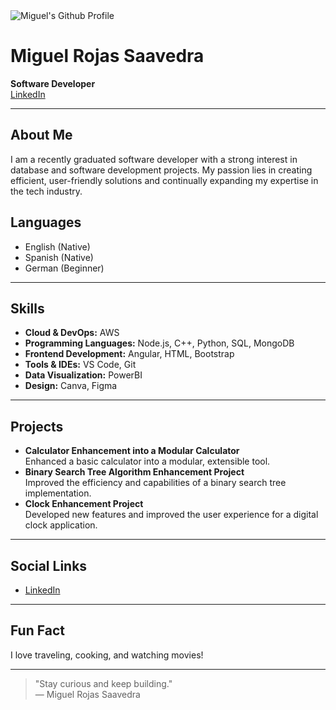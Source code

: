 <picture>
 <source media="(prefers-color-scheme: dark)" srcset="[YOUR-DARKMODE-IMAGE](https://xclcamps.com/blog/coding-vs-programming-what-is-the-difference-especially-for-kids/)">
 <source media="(prefers-color-scheme: light)" srcset="[YOUR-LIGHTMODE-IMAGE](https://codinginthewild.com/coding-in-economics-47bc90ceb246/)">
 <img alt="Miguel's Github Profile" src="YOUR-DEFAULT-IMAGE">
</picture>

# Miguel Rojas Saavedra

**Software Developer**  
[LinkedIn](https://www.linkedin.com/in/miguel-rojas-saavedra/)

---

## About Me

I am a recently graduated software developer with a strong interest in database and software development projects. My passion lies in creating efficient, user-friendly solutions and continually expanding my expertise in the tech industry.

## Languages

- English (Native)
- Spanish (Native)
- German (Beginner)

---

## Skills

- **Cloud & DevOps:** AWS
- **Programming Languages:** Node.js, C++, Python, SQL, MongoDB
- **Frontend Development:** Angular, HTML, Bootstrap
- **Tools & IDEs:** VS Code, Git
- **Data Visualization:** PowerBI
- **Design:** Canva, Figma

---

## Projects

- **Calculator Enhancement into a Modular Calculator**  
  Enhanced a basic calculator into a modular, extensible tool.
- **Binary Search Tree Algorithm Enhancement Project**  
  Improved the efficiency and capabilities of a binary search tree implementation.
- **Clock Enhancement Project**  
  Developed new features and improved the user experience for a digital clock application.

---

## Social Links

- [LinkedIn](https://www.linkedin.com/in/miguel-rojas-saavedra/)

---

## Fun Fact

I love traveling, cooking, and watching movies!

---
> "Stay curious and keep building."  
> — Miguel Rojas Saavedra
